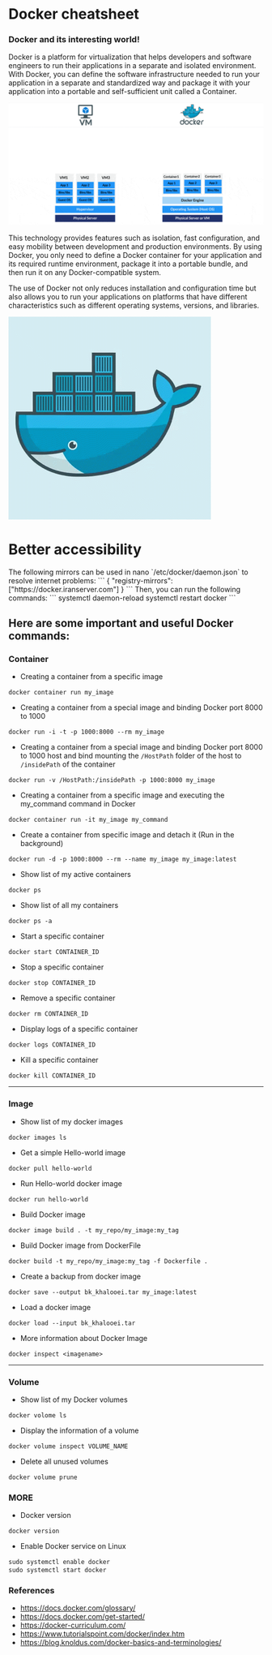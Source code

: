 
# Docker cheatsheet
### Docker and its interesting world!

Docker is a platform for virtualization that helps developers and software engineers to run their applications in a separate and isolated environment. With Docker, you can define the software infrastructure needed to run your application in a separate and standardized way and package it with your application into a portable and self-sufficient unit called a Container.

![Docker](./overview.gif)


This technology provides features such as isolation, fast configuration, and easy mobility between development and production environments. By using Docker, you only need to define a Docker container for your application and its required runtime environment, package it into a portable bundle, and then run it on any Docker-compatible system.

The use of Docker not only reduces installation and configuration time but also allows you to run your applications on platforms that have different characteristics such as different operating systems, versions, and libraries.

![Docker](./imgs.gif)

<h1>Better accessibility</h1>
The following mirrors can be used in nano `/etc/docker/daemon.json` to resolve internet problems:
```
{
  "registry-mirrors": ["https://docker.iranserver.com"]
}
```
Then, you can run the following commands:
```
systemctl daemon-reload
systemctl restart docker
```

## Here are some important and useful Docker commands:

### Container
* Creating a container from a specific image
```
docker container run my_image
```

* Creating a container from a special image and binding Docker port 8000 to 1000
```
docker run -i -t -p 1000:8000 --rm my_image
```

* Creating a container from a special image and binding Docker port 8000 to 1000 host and bind mounting the `/HostPath` folder of the host to `/insidePath` of the container
```
docker run -v /HostPath:/insidePath -p 1000:8000 my_image
```

* Creating a container from a specific image and executing the my_command command in Docker
```
docker container run -it my_image my_command
```

* Create a container from specific image and detach it (Run in the background)
```
docker run -d -p 1000:8000 --rm --name my_image my_image:latest
```

* Show list of my active containers
```
docker ps
```

* Show list of all my containers
```
docker ps -a
```

* Start a specific container
```
docker start CONTAINER_ID
```

* Stop a specific container
```
docker stop CONTAINER_ID
```

* Remove a specific container
```
docker rm CONTAINER_ID
```

* Display logs of a specific container
```
docker logs CONTAINER_ID
```

* Kill a specific container
```
docker kill CONTAINER_ID
```

<hr>

### Image
* Show list of my docker images
```
docker images ls
```

* Get a simple Hello-world image
```
docker pull hello-world
```

* Run Hello-world docker image
```
docker run hello-world
```

* Build Docker image
```
docker image build . -t my_repo/my_image:my_tag
```

* Build Docker image from DockerFile
```
docker build -t my_repo/my_image:my_tag -f Dockerfile .
```

* Create a backup from docker image
```
docker save --output bk_khalooei.tar my_image:latest
```

* Load a docker image 
```
docker load --input bk_khalooei.tar
```

* More information about Docker Image
```
docker inspect <imagename>
```
<hr>

### Volume
* Show list of my Docker volumes
```
docker volome ls
```

* Display the information of a volume
```
docker volume inspect VOLUME_NAME
```

* Delete all unused volumes
```
docker volume prune
```

### MORE
* Docker version
```
docker version
```

* Enable Docker service on Linux
```
sudo systemctl enable docker
sudo systemctl start docker
```


### References
* https://docs.docker.com/glossary/
* https://docs.docker.com/get-started/
* https://docker-curriculum.com/
* https://www.tutorialspoint.com/docker/index.htm
* https://blog.knoldus.com/docker-basics-and-terminologies/
